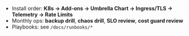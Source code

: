 * Install order: **K8s → Add‑ons → Umbrella Chart → Ingress/TLS → Telemetry → Rate Limits**
* Monthly ops: **backup drill**, **chaos drill**, **SLO review**, **cost guard review**
* Playbooks: see `/docs/runbooks/*`
